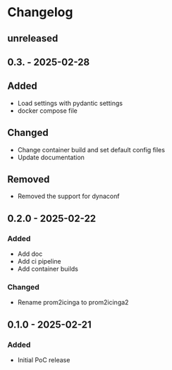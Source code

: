 Changelog
=========

## unreleased

## 0.3. - 2025-02-28

## Added

- Load settings with pydantic settings
- docker compose file

## Changed

- Change container build and set default config files
- Update documentation

## Removed

- Removed the support for dynaconf

## 0.2.0 - 2025-02-22

### Added

- Add doc
- Add ci pipeline
- Add container builds

### Changed

- Rename prom2icinga to prom2icinga2

## 0.1.0 - 2025-02-21

### Added

- Initial PoC release
